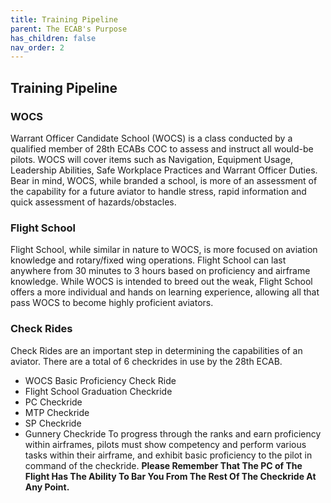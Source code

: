 ```yaml
---
title: Training Pipeline
parent: The ECAB's Purpose
has_children: false
nav_order: 2
---
```

## Training Pipeline

### WOCS
Warrant Officer Candidate School (WOCS) is a class conducted by a qualified member of 28th ECABs COC to assess and instruct all would-be pilots. WOCS will cover items such as Navigation, Equipment Usage, Leadership Abilities, Safe Workplace Practices and Warrant Officer Duties. Bear in mind, WOCS, while branded a school, is more of an assessment of the capability for a future aviator to handle stress, rapid information and quick assessment of hazards/obstacles.

### Flight School
Flight School, while similar in nature to WOCS, is more focused on aviation knowledge and rotary/fixed wing operations. Flight School can last anywhere from 30 minutes to 3 hours based on proficiency and airframe knowledge. While WOCS is intended to breed out the weak, Flight School offers a more individual and hands on learning experience, allowing all that pass WOCS to become highly proficient aviators.

### Check Rides
Check Rides are an important step in determining the capabilities of an aviator. There are a total of 6 checkrides in use by the 28th ECAB.
- WOCS Basic Proficiency Check Ride
- Flight School Graduation Checkride
- PC Checkride
- MTP Checkride
- SP Checkride
- Gunnery Checkride
To progress through the ranks and earn proficiency within airframes, pilots must show competency and perform various tasks within their airframe, and exhibit basic proficiency to the pilot in command of the checkride. **Please Remember That The PC of The Flight Has The Ability To Bar You From The Rest Of The Checkride At Any Point.**